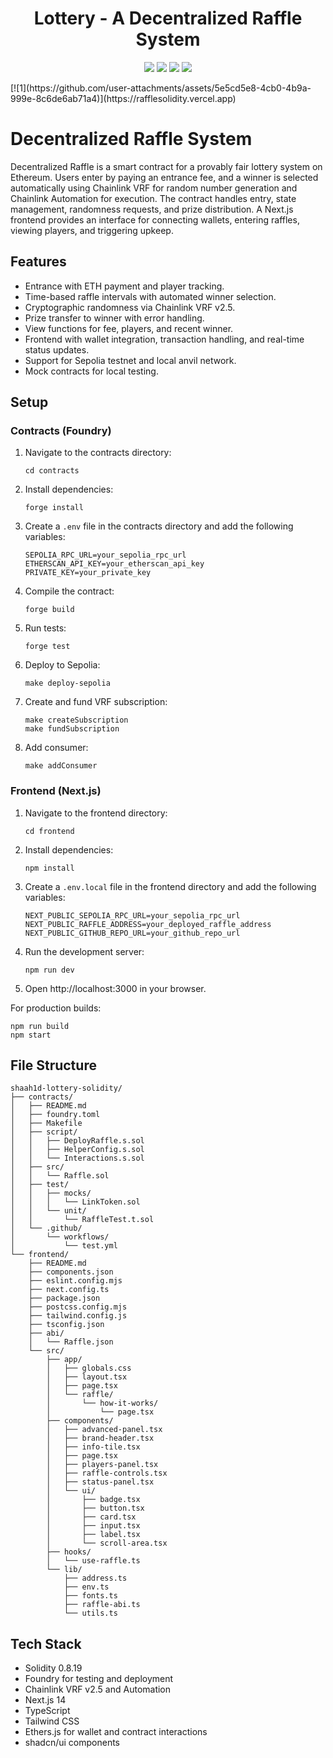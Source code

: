 <h1 align="center">Lottery - A Decentralized Raffle System</h1>


<p align="center">

<img src ="https://img.shields.io/badge/React-61DAFB.svg?style=for-the-badge&logo=React&logoColor=black">
<img src ="https://img.shields.io/badge/TypeScript-3178C6.svg?style=for-the-badge&logo=TypeScript&logoColor=white">
<img src ="https://img.shields.io/badge/Tailwind%20CSS-06B6D4.svg?style=for-the-badge&logo=Tailwind-CSS&logoColor=white">
<img src ="https://img.shields.io/badge/Vercel-000000.svg?style=for-the-badge&logo=Vercel&logoColor=white">

</p>
[![1](https://github.com/user-attachments/assets/5e5cd5e8-4cb0-4b9a-999e-8c6de6ab71a4)](https://rafflesolidity.vercel.app)

# Decentralized Raffle System

Decentralized Raffle is a smart contract for a provably fair lottery system on Ethereum. Users enter by paying an entrance fee, and a winner is selected automatically using Chainlink VRF for random number generation and Chainlink Automation for execution. The contract handles entry, state management, randomness requests, and prize distribution. A Next.js frontend provides an interface for connecting wallets, entering raffles, viewing players, and triggering upkeep.

## Features

- Entrance with ETH payment and player tracking.
- Time-based raffle intervals with automated winner selection.
- Cryptographic randomness via Chainlink VRF v2.5.
- Prize transfer to winner with error handling.
- View functions for fee, players, and recent winner.
- Frontend with wallet integration, transaction handling, and real-time status updates.
- Support for Sepolia testnet and local anvil network.
- Mock contracts for local testing.

## Setup

### Contracts (Foundry)

1. Navigate to the contracts directory:
   ```
   cd contracts
   ```

2. Install dependencies:
   ```
   forge install
   ```

3. Create a `.env` file in the contracts directory and add the following variables:
   ```
   SEPOLIA_RPC_URL=your_sepolia_rpc_url
   ETHERSCAN_API_KEY=your_etherscan_api_key
   PRIVATE_KEY=your_private_key
   ```

4. Compile the contract:
   ```
   forge build
   ```

5. Run tests:
   ```
   forge test
   ```

6. Deploy to Sepolia:
   ```
   make deploy-sepolia
   ```

7. Create and fund VRF subscription:
   ```
   make createSubscription
   make fundSubscription
   ```

8. Add consumer:
   ```
   make addConsumer
   ```

### Frontend (Next.js)

1. Navigate to the frontend directory:
   ```
   cd frontend
   ```

2. Install dependencies:
   ```
   npm install
   ```

3. Create a `.env.local` file in the frontend directory and add the following variables:
   ```
   NEXT_PUBLIC_SEPOLIA_RPC_URL=your_sepolia_rpc_url
   NEXT_PUBLIC_RAFFLE_ADDRESS=your_deployed_raffle_address
   NEXT_PUBLIC_GITHUB_REPO_URL=your_github_repo_url
   ```

4. Run the development server:
   ```
   npm run dev
   ```

5. Open http://localhost:3000 in your browser.

For production builds:
```
npm run build
npm start
```

## File Structure

```
shaah1d-lottery-solidity/
├── contracts/
│   ├── README.md
│   ├── foundry.toml
│   ├── Makefile
│   ├── script/
│   │   ├── DeployRaffle.s.sol
│   │   ├── HelperConfig.s.sol
│   │   └── Interactions.s.sol
│   ├── src/
│   │   └── Raffle.sol
│   ├── test/
│   │   ├── mocks/
│   │   │   └── LinkToken.sol
│   │   └── unit/
│   │       └── RaffleTest.t.sol
│   └── .github/
│       └── workflows/
│           └── test.yml
└── frontend/
    ├── README.md
    ├── components.json
    ├── eslint.config.mjs
    ├── next.config.ts
    ├── package.json
    ├── postcss.config.mjs
    ├── tailwind.config.js
    ├── tsconfig.json
    ├── abi/
    │   └── Raffle.json
    └── src/
        ├── app/
        │   ├── globals.css
        │   ├── layout.tsx
        │   ├── page.tsx
        │   └── raffle/
        │       └── how-it-works/
        │           └── page.tsx
        ├── components/
        │   ├── advanced-panel.tsx
        │   ├── brand-header.tsx
        │   ├── info-tile.tsx
        │   ├── page.tsx
        │   ├── players-panel.tsx
        │   ├── raffle-controls.tsx
        │   ├── status-panel.tsx
        │   └── ui/
        │       ├── badge.tsx
        │       ├── button.tsx
        │       ├── card.tsx
        │       ├── input.tsx
        │       ├── label.tsx
        │       └── scroll-area.tsx
        ├── hooks/
        │   └── use-raffle.ts
        └── lib/
            ├── address.ts
            ├── env.ts
            ├── fonts.ts
            ├── raffle-abi.ts
            └── utils.ts
```

## Tech Stack

- Solidity 0.8.19
- Foundry for testing and deployment
- Chainlink VRF v2.5 and Automation
- Next.js 14
- TypeScript
- Tailwind CSS
- Ethers.js for wallet and contract interactions
- shadcn/ui components
